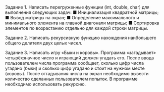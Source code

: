 Задание 1. Написать перегруженные функции (int, double, 
char) для выполнения следующих задач:
■ Инициализация квадратной матрицы;
■ Вывод матрицы на экран;
■ Определение максимального и минимального элемента 
на главной диагонали матрицы;
■ Сортировка элементов по возрастанию отдельно для 
каждой строки матрицы.

Задание 2. Написать рекурсивную функцию нахождения 
наибольшего общего делителя двух целых чисел.

Задание 3. Написать игру «Быки и коровы». Программа 
«загадывает» четырёхзначное число и играющий должен 
угадать его. После ввода пользователем числа программа 
сообщает, сколько цифр числа угадано (быки) и сколько 
цифр угадано и стоит на нужном месте (коровы). После 
отгадывания числа на экран необходимо вывести количество сделанных пользователем попыток. В программе 
необходимо использовать рекурсию.